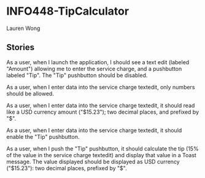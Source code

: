 # INFO448-TipCalculator

Lauren Wong

## Stories
As a user, when I launch the application, I should see a text edit (labeled "Amount") allowing me to enter the service charge, and a pushbutton labeled "Tip". The "Tip" pushbutton should be disabled.

As a user, when I enter data into the service charge textedit, only numbers should be allowed.

As a user, when I enter data into the service charge textedit, it should read like a USD currency amount ("$15.23"); two decimal places, and prefixed by "$".

As a user, when I enter data into the service charge textedit, it should enable the "Tip" pushbutton.

As a user, when I push the "Tip" pushbutton, it should calculate the tip (15% of the value in the service charge textedit) and display that value in a Toast message. The value displayed should be displayed as USD currency ("$15.23"): two decimal places, prefixed by "$".